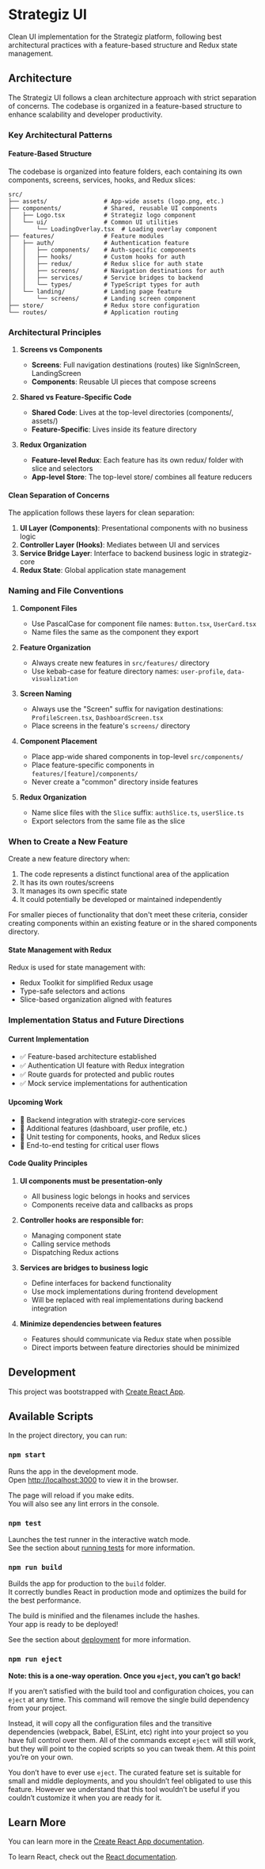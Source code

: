 # Strategiz UI

Clean UI implementation for the Strategiz platform, following best architectural practices with a feature-based structure and Redux state management.

## Architecture

The Strategiz UI follows a clean architecture approach with strict separation of concerns. The codebase is organized in a feature-based structure to enhance scalability and developer productivity.

### Key Architectural Patterns

#### Feature-Based Structure

The codebase is organized into feature folders, each containing its own components, screens, services, hooks, and Redux slices:

```
src/
├── assets/                # App-wide assets (logo.png, etc.)
├── components/            # Shared, reusable UI components
│   ├── Logo.tsx           # Strategiz logo component
│   └── ui/                # Common UI utilities
│       └── LoadingOverlay.tsx  # Loading overlay component
├── features/              # Feature modules
│   ├── auth/              # Authentication feature
│   │   ├── components/    # Auth-specific components 
│   │   ├── hooks/         # Custom hooks for auth
│   │   ├── redux/         # Redux slice for auth state
│   │   ├── screens/       # Navigation destinations for auth
│   │   ├── services/      # Service bridges to backend
│   │   └── types/         # TypeScript types for auth
│   └── landing/           # Landing page feature
│       └── screens/       # Landing screen component
├── store/                 # Redux store configuration
└── routes/                # Application routing
```

### Architectural Principles

1. **Screens vs Components**
   - **Screens**: Full navigation destinations (routes) like SignInScreen, LandingScreen
   - **Components**: Reusable UI pieces that compose screens

2. **Shared vs Feature-Specific Code**
   - **Shared Code**: Lives at the top-level directories (components/, assets/)
   - **Feature-Specific**: Lives inside its feature directory

3. **Redux Organization**
   - **Feature-level Redux**: Each feature has its own redux/ folder with slice and selectors
   - **App-level Store**: The top-level store/ combines all feature reducers

#### Clean Separation of Concerns

The application follows these layers for clean separation:

1. **UI Layer (Components)**: Presentational components with no business logic
2. **Controller Layer (Hooks)**: Mediates between UI and services
3. **Service Bridge Layer**: Interface to backend business logic in strategiz-core
4. **Redux State**: Global application state management

### Naming and File Conventions

1. **Component Files**
   - Use PascalCase for component file names: `Button.tsx`, `UserCard.tsx`
   - Name files the same as the component they export

2. **Feature Organization**
   - Always create new features in `src/features/` directory
   - Use kebab-case for feature directory names: `user-profile`, `data-visualization`

3. **Screen Naming**
   - Always use the "Screen" suffix for navigation destinations: `ProfileScreen.tsx`, `DashboardScreen.tsx`
   - Place screens in the feature's `screens/` directory

4. **Component Placement**
   - Place app-wide shared components in top-level `src/components/`
   - Place feature-specific components in `features/[feature]/components/`
   - Never create a "common" directory inside features

5. **Redux Organization**
   - Name slice files with the `Slice` suffix: `authSlice.ts`, `userSlice.ts`
   - Export selectors from the same file as the slice

### When to Create a New Feature

Create a new feature directory when:

1. The code represents a distinct functional area of the application
2. It has its own routes/screens
3. It manages its own specific state
4. It could potentially be developed or maintained independently

For smaller pieces of functionality that don't meet these criteria, consider creating components within an existing feature or in the shared components directory.

#### State Management with Redux

Redux is used for state management with:

- Redux Toolkit for simplified Redux usage
- Type-safe selectors and actions
- Slice-based organization aligned with features

### Implementation Status and Future Directions

#### Current Implementation

- ✅ Feature-based architecture established
- ✅ Authentication UI feature with Redux integration
- ✅ Route guards for protected and public routes
- ✅ Mock service implementations for authentication

#### Upcoming Work

- 🔲 Backend integration with strategiz-core services
- 🔲 Additional features (dashboard, user profile, etc.)
- 🔲 Unit testing for components, hooks, and Redux slices
- 🔲 End-to-end testing for critical user flows

#### Code Quality Principles

1. **UI components must be presentation-only**
   - All business logic belongs in hooks and services
   - Components receive data and callbacks as props

2. **Controller hooks are responsible for:**
   - Managing component state
   - Calling service methods
   - Dispatching Redux actions

3. **Services are bridges to business logic**
   - Define interfaces for backend functionality
   - Use mock implementations during frontend development
   - Will be replaced with real implementations during backend integration

4. **Minimize dependencies between features**
   - Features should communicate via Redux state when possible
   - Direct imports between feature directories should be minimized

## Development

This project was bootstrapped with [Create React App](https://github.com/facebook/create-react-app).

## Available Scripts

In the project directory, you can run:

### `npm start`

Runs the app in the development mode.\
Open [http://localhost:3000](http://localhost:3000) to view it in the browser.

The page will reload if you make edits.\
You will also see any lint errors in the console.

### `npm test`

Launches the test runner in the interactive watch mode.\
See the section about [running tests](https://facebook.github.io/create-react-app/docs/running-tests) for more information.

### `npm run build`

Builds the app for production to the `build` folder.\
It correctly bundles React in production mode and optimizes the build for the best performance.

The build is minified and the filenames include the hashes.\
Your app is ready to be deployed!

See the section about [deployment](https://facebook.github.io/create-react-app/docs/deployment) for more information.

### `npm run eject`

**Note: this is a one-way operation. Once you `eject`, you can’t go back!**

If you aren’t satisfied with the build tool and configuration choices, you can `eject` at any time. This command will remove the single build dependency from your project.

Instead, it will copy all the configuration files and the transitive dependencies (webpack, Babel, ESLint, etc) right into your project so you have full control over them. All of the commands except `eject` will still work, but they will point to the copied scripts so you can tweak them. At this point you’re on your own.

You don’t have to ever use `eject`. The curated feature set is suitable for small and middle deployments, and you shouldn’t feel obligated to use this feature. However we understand that this tool wouldn’t be useful if you couldn’t customize it when you are ready for it.

## Learn More

You can learn more in the [Create React App documentation](https://facebook.github.io/create-react-app/docs/getting-started).

To learn React, check out the [React documentation](https://reactjs.org/).
